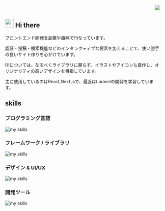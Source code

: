 <!-- 1. GitHub usernameを変更 -->
<div align="right">
  <img src="https://komarev.com/ghpvc/?username=username" />
</div>


<!-- 2. プロフィールや連絡先を変更 -->
## <img src="https://media.giphy.com/media/hvRJCLFzcasrR4ia7z/giphy.gif" width="28"> Hi there

フロントエンド開発を副業や趣味で行なっています。

認証・投稿・検索機能などのインタラクティブな要素を加えることで、使い勝手の良いサイト作りを心がけています。

UIについては、なるべくライブラリに頼らず、イラストやアイコンも自作し、オリジナリティの高いデザインを目指しています。

主に使用しているのはReact,Next.jsで、最近はLaravelの開発を学習しています。
<br>


##  skills

### プログラミング言語
<img alt="my skills" src="https://skillicons.dev/icons?theme=dark&perline=7&i=html,css,js,ts,ruby" />

### フレームワーク / ライブラリ
<img alt="my skills" src="https://skillicons.dev/icons?theme=dark&perline=7&i=react,next,vue,nuxt,rails,redux" />

### デザイン & UI/UX
<img alt="my skills" src="https://skillicons.dev/icons?theme=dark&perline=7&i=illustrator,photoshop,svg,bootstrap" />

### 開発ツール
<img alt="my skills" src="https://skillicons.dev/icons?theme=dark&perline=7&i=vscode,github" />
